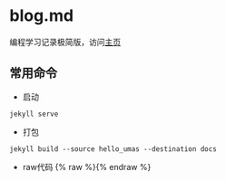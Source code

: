 # blog.md
编程学习记录极简版，访问[主页](https://umas2023.github.io/)


## 常用命令
- 启动
```
jekyll serve
```

- 打包
```
jekyll build --source hello_umas --destination docs
```

- raw代码
{% raw %}{% endraw %}













